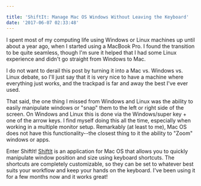 ```yaml
---

title: 'ShiftIt: Manage Mac OS Windows Without Leaving the Keyboard'
date: '2017-06-07 02:33:48'
---
```


I spent most of my computing life using Windows or Linux machines up until about a year ago, when I started using a MacBook Pro. I found the transition to be quite seamless, though I'm sure it helped that I had some Linux experience and didn't go straight from Windows to Mac.

I do not want to derail this post by turning it into a Mac vs. Windows vs. Linux debate, so I'll just say that it is very nice to have a machine where everything just works, and the trackpad is far and away the best I've ever used.

That said, the one thing I missed from Windows and Linux was the ability to easily manipulate windows or "snap" them to the left or right side of the screen. On Windows and Linux this is done via the Windows/super key + one of the arrow keys. I find myself doing this all the time, especially when working in a multiple monitor setup. Remarkably (at least to me), Mac OS does not have this functionality--the closest thing to it the ability to "Zoom" windows or apps.

Enter ShiftIt! [ShiftIt](https://github.com/fikovnik/ShiftIt) is an application for Mac OS that allows you to quickly manipulate window position and size using keyboard shortcuts. The shortcuts are completely customizable, so they can be set to whatever best suits your workflow and keep your hands on the keyboard. I've been using it for a few months now and it works great!